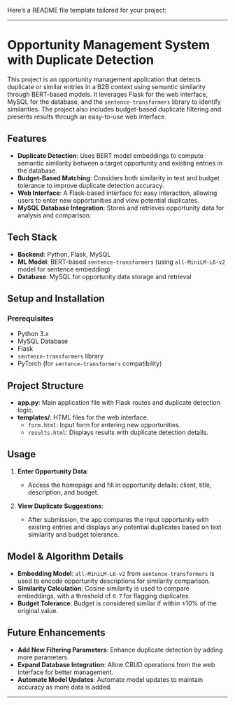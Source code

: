 Here’s a README file template tailored for your project:

---

# Opportunity Management System with Duplicate Detection

This project is an opportunity management application that detects duplicate or similar entries in a B2B context using semantic similarity through BERT-based models. It leverages Flask for the web interface, MySQL for the database, and the `sentence-transformers` library to identify similarities. The project also includes budget-based duplicate filtering and presents results through an easy-to-use web interface.

## Features
- **Duplicate Detection**: Uses BERT model embeddings to compute semantic similarity between a target opportunity and existing entries in the database.
- **Budget-Based Matching**: Considers both similarity in text and budget tolerance to improve duplicate detection accuracy.
- **Web Interface**: A Flask-based interface for easy interaction, allowing users to enter new opportunities and view potential duplicates.
- **MySQL Database Integration**: Stores and retrieves opportunity data for analysis and comparison.

## Tech Stack
- **Backend**: Python, Flask, MySQL
- **ML Model**: BERT-based `sentence-transformers` (using `all-MiniLM-L6-v2` model for sentence embedding)
- **Database**: MySQL for opportunity data storage and retrieval

## Setup and Installation

### Prerequisites
- Python 3.x
- MySQL Database
- Flask
- `sentence-transformers` library
- PyTorch (for `sentence-transformers` compatibility)


## Project Structure
- **app.py**: Main application file with Flask routes and duplicate detection logic.
- **templates/**: HTML files for the web interface.
  - `form.html`: Input form for entering new opportunities.
  - `results.html`: Displays results with duplicate detection details.

## Usage
1. **Enter Opportunity Data**:
   - Access the homepage and fill in opportunity details: client, title, description, and budget.

2. **View Duplicate Suggestions**:
   - After submission, the app compares the input opportunity with existing entries and displays any potential duplicates based on text similarity and budget tolerance.

## Model & Algorithm Details
- **Embedding Model**: `all-MiniLM-L6-v2` from `sentence-transformers` is used to encode opportunity descriptions for similarity comparison.
- **Similarity Calculation**: Cosine similarity is used to compare embeddings, with a threshold of `0.7` for flagging duplicates.
- **Budget Tolerance**: Budget is considered similar if within ±10% of the original value.

## Future Enhancements
- **Add New Filtering Parameters**: Enhance duplicate detection by adding more parameters.
- **Expand Database Integration**: Allow CRUD operations from the web interface for better management.
- **Automate Model Updates**: Automate model updates to maintain accuracy as more data is added.

---

